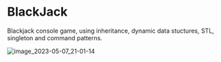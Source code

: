 # BlackJack

Blackjack console game, using inheritance, dynamic data stuctures, STL, singleton and command patterns.

![image_2023-05-07_21-01-14](https://user-images.githubusercontent.com/35273835/236694665-ea899b32-5766-43e6-9218-3b60ed034b8b.png)
